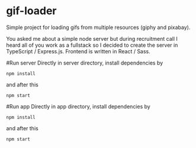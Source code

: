 # gif-loader
Simple project for loading gifs from multiple resources (giphy and pixabay).

You asked me about a simple node server but during recruitment call I heard all of you work as a fullstack so I decided to create the server in TypeScript / Express.js.
Frontend is written in React / Sass.

#Run server
Directly in server directory, install dependencies by

`npm install` 

and after this
 
 `npm start`
 
#Run app
Directly in app directory, install dependencies by

`npm install`

and after this

`npm start`
